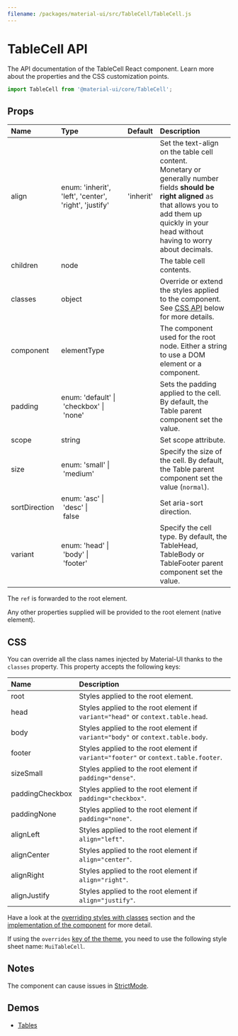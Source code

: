 ```yaml
---
filename: /packages/material-ui/src/TableCell/TableCell.js
---
```


<!--- This documentation is automatically generated, do not try to edit it. -->

# TableCell API

<p class="description">The API documentation of the TableCell React component. Learn more about the properties and the CSS customization points.</p>

```js
import TableCell from '@material-ui/core/TableCell';
```



## Props

| Name | Type | Default | Description |
|:-----|:-----|:--------|:------------|
| <span class="prop-name">align</span> | <span class="prop-type">enum:&nbsp;'inherit', 'left', 'center', 'right', 'justify'<br></span> | <span class="prop-default">'inherit'</span> | Set the text-align on the table cell content.<br>Monetary or generally number fields **should be right aligned** as that allows you to add them up quickly in your head without having to worry about decimals. |
| <span class="prop-name">children</span> | <span class="prop-type">node</span> |  | The table cell contents. |
| <span class="prop-name">classes</span> | <span class="prop-type">object</span> |  | Override or extend the styles applied to the component. See [CSS API](#css) below for more details. |
| <span class="prop-name">component</span> | <span class="prop-type">elementType</span> |  | The component used for the root node. Either a string to use a DOM element or a component. |
| <span class="prop-name">padding</span> | <span class="prop-type">enum:&nbsp;'default'&nbsp;&#124;<br>&nbsp;'checkbox'&nbsp;&#124;<br>&nbsp;'none'<br></span> |  | Sets the padding applied to the cell. By default, the Table parent component set the value. |
| <span class="prop-name">scope</span> | <span class="prop-type">string</span> |  | Set scope attribute. |
| <span class="prop-name">size</span> | <span class="prop-type">enum:&nbsp;'small'&nbsp;&#124;<br>&nbsp;'medium'<br></span> |  | Specify the size of the cell. By default, the Table parent component set the value (`normal`). |
| <span class="prop-name">sortDirection</span> | <span class="prop-type">enum:&nbsp;'asc'&nbsp;&#124;<br>&nbsp;'desc'&nbsp;&#124;<br>&nbsp;false<br></span> |  | Set aria-sort direction. |
| <span class="prop-name">variant</span> | <span class="prop-type">enum:&nbsp;'head'&nbsp;&#124;<br>&nbsp;'body'&nbsp;&#124;<br>&nbsp;'footer'<br></span> |  | Specify the cell type. By default, the TableHead, TableBody or TableFooter parent component set the value. |

The `ref` is forwarded to the root element.

Any other properties supplied will be provided to the root element (native element).

## CSS

You can override all the class names injected by Material-UI thanks to the `classes` property.
This property accepts the following keys:


| Name | Description |
|:-----|:------------|
| <span class="prop-name">root</span> | Styles applied to the root element.
| <span class="prop-name">head</span> | Styles applied to the root element if `variant="head"` or `context.table.head`.
| <span class="prop-name">body</span> | Styles applied to the root element if `variant="body"` or `context.table.body`.
| <span class="prop-name">footer</span> | Styles applied to the root element if `variant="footer"` or `context.table.footer`.
| <span class="prop-name">sizeSmall</span> | Styles applied to the root element if `padding="dense"`.
| <span class="prop-name">paddingCheckbox</span> | Styles applied to the root element if `padding="checkbox"`.
| <span class="prop-name">paddingNone</span> | Styles applied to the root element if `padding="none"`.
| <span class="prop-name">alignLeft</span> | Styles applied to the root element if `align="left"`.
| <span class="prop-name">alignCenter</span> | Styles applied to the root element if `align="center"`.
| <span class="prop-name">alignRight</span> | Styles applied to the root element if `align="right"`.
| <span class="prop-name">alignJustify</span> | Styles applied to the root element if `align="justify"`.

Have a look at the [overriding styles with classes](/customization/components/#overriding-styles-with-classes) section
and the [implementation of the component](https://github.com/mui-org/material-ui/blob/master/packages/material-ui/src/TableCell/TableCell.js)
for more detail.

If using the `overrides` [key of the theme](/customization/themes/#css),
you need to use the following style sheet name: `MuiTableCell`.

## Notes

The component can cause issues in [StrictMode](https://reactjs.org/docs/strict-mode.html).

## Demos

- [Tables](/components/tables/)

